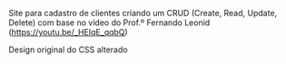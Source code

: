 Site para cadastro de clientes criando um CRUD (Create, Read, Update, Delete) com base no vídeo do Prof.º Fernando Leonid (https://youtu.be/_HEIqE_qqbQ)

Design original do CSS alterado
